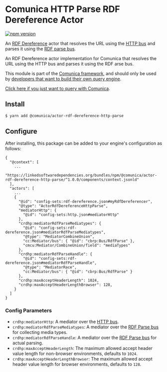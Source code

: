 # Comunica HTTP Parse RDF Dereference Actor

[![npm version](https://badge.fury.io/js/%40comunica%2Factor-rdf-dereference-http-parse.svg)](https://www.npmjs.com/package/@comunica/actor-rdf-dereference-http-parse)

An [RDF Dereference](https://github.com/comunica/comunica/tree/master/packages/bus-rdf-dereference) actor that
resolves the URL using the [HTTP bus](https://github.com/comunica/comunica/tree/master/packages/bus-http)
and parses it using the [RDF parse bus](https://github.com/comunica/comunica/tree/master/packages/bus-rdf-parse).

An RDF Dereference actor implementation for Comunica that resolves the URL using the HTTP bus and parses it using the RDF arse bus.

This module is part of the [Comunica framework](https://github.com/comunica/comunica),
and should only be used by [developers that want to build their own query engine](https://comunica.dev/docs/modify/).

[Click here if you just want to query with Comunica](https://comunica.dev/docs/query/).

## Install

```bash
$ yarn add @comunica/actor-rdf-dereference-http-parse
```

## Configure

After installing, this package can be added to your engine's configuration as follows:
```text
{
  "@context": [
    ...
    "https://linkedsoftwaredependencies.org/bundles/npm/@comunica/actor-rdf-dereference-http-parse/^1.0.0/components/context.jsonld"  
  ],
  "actors": [
    ...
    {
      "@id": "config-sets:rdf-dereference.json#myRdfDereferencer",
      "@type": "ActorRdfDereferenceHttpParse",
      "mediatorHttp": {
        "@id": "config-sets:http.json#mediatorHttp"
      },
      "crdhp:mediatorRdfParseMediatypes": {
        "@id": "config-sets:rdf-dereference.json#mediatorRdfParseMediatypes",
        "@type": "MediatorCombineUnion",
        "cc:Mediator/bus": { "@id": "cbrp:Bus/RdfParse" },
        "cmcu:Mediator/CombineUnion/field": "mediaTypes"
      },
      "crdhp:mediatorRdfParseHandle": {
        "@id": "config-sets:rdf-dereference.json#mediatorRdfParseHandle",
        "@type": "MediatorRace",
        "cc:Mediator/bus": { "@id": "cbrp:Bus/RdfParse" }
      },
      "crdhp:maxAcceptHeaderLength": 1024,
      "crdhp:maxAcceptHeaderLengthBrowser": 128,
    }
  ]
}
```

### Config Parameters

* `crdhp:mediatorHttp`: A mediator over the [HTTP bus](https://github.com/comunica/comunica/tree/master/packages/bus-http).
* `crdhp:mediatorRdfParseMediatypes`: A mediator over the [RDF Parse bus](https://github.com/comunica/comunica/tree/master/packages/bus-rdf-parse) for collecting media types.
* `crdhp:mediatorRdfParseHandle`: A mediator over the [RDF Parse bus](https://github.com/comunica/comunica/tree/master/packages/bus-rdf-parse) for actual parsing.
* `crdhp:maxAcceptHeaderLength`: The maximum allowed accept header value length for non-browser environments, defaults to `1024`.
* `crdhp:maxAcceptHeaderLengthBrowser`: The maximum allowed accept header value length for browser environments, defaults to `128`.
